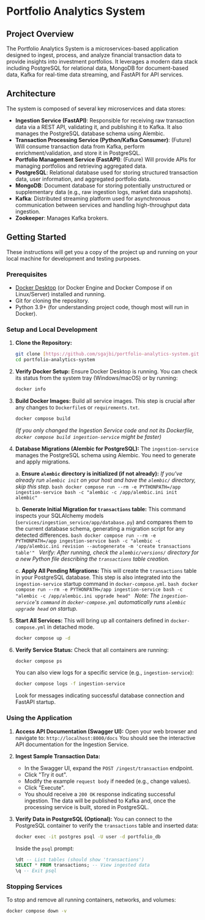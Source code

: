 # Portfolio Analytics System

## Project Overview

The Portfolio Analytics System is a microservices-based application designed to ingest, process, and analyze financial transaction data to provide insights into investment portfolios. It leverages a modern data stack including PostgreSQL for relational data, MongoDB for document-based data, Kafka for real-time data streaming, and FastAPI for API services.

## Architecture

The system is composed of several key microservices and data stores:

* **Ingestion Service (FastAPI)**: Responsible for receiving raw transaction data via a REST API, validating it, and publishing it to Kafka. It also manages the PostgreSQL database schema using Alembic.
* **Transaction Processing Service (Python/Kafka Consumer)**: (Future) Will consume transaction data from Kafka, perform enrichment/validation, and store it in PostgreSQL.
* **Portfolio Management Service (FastAPI)**: (Future) Will provide APIs for managing portfolios and retrieving aggregated data.
* **PostgreSQL**: Relational database used for storing structured transaction data, user information, and aggregated portfolio data.
* **MongoDB**: Document database for storing potentially unstructured or supplementary data (e.g., raw ingestion logs, market data snapshots).
* **Kafka**: Distributed streaming platform used for asynchronous communication between services and handling high-throughput data ingestion.
* **Zookeeper**: Manages Kafka brokers.

## Getting Started

These instructions will get you a copy of the project up and running on your local machine for development and testing purposes.

### Prerequisites

* [Docker Desktop](https://www.docker.com/products/docker-desktop) (or Docker Engine and Docker Compose if on Linux/Server) installed and running.
* Git for cloning the repository.
* Python 3.9+ (for understanding project code, though most will run in Docker).

### Setup and Local Development

1.  **Clone the Repository:**
    ```bash
    git clone [https://github.com/sgajbi/portfolio-analytics-system.git](https://github.com/your-username/portfolio-analytics-system.git)
    cd portfolio-analytics-system
    ```

2.  **Verify Docker Setup:**
    Ensure Docker Desktop is running. You can check its status from the system tray (Windows/macOS) or by running:
    ```bash
    docker info
    ```

3.  **Build Docker Images:**
    Build all service images. This step is crucial after any changes to `Dockerfile`s or `requirements.txt`.
    ```bash
    docker compose build
    ```
    *(If you only changed the Ingestion Service code and not its Dockerfile, `docker compose build ingestion-service` might be faster)*

4.  **Database Migrations (Alembic for PostgreSQL):**
    The `ingestion-service` manages the PostgreSQL schema using Alembic. You need to generate and apply migrations.

    a.  **Ensure `alembic` directory is initialized (if not already):**
        *If you've already run `alembic init` on your host and have the `alembic/` directory, skip this step.*
        ```bash
        docker compose run --rm -e PYTHONPATH=/app ingestion-service bash -c "alembic -c /app/alembic.ini init alembic"
        ```

    b.  **Generate Initial Migration for `transactions` table:**
        This command inspects your SQLAlchemy models (`services/ingestion_service/app/database.py`) and compares them to the current database schema, generating a migration script for any detected differences.
        ```bash
        docker compose run --rm -e PYTHONPATH=/app ingestion-service bash -c "alembic -c /app/alembic.ini revision --autogenerate -m 'create transactions table'"
        ```
        *Verify: After running, check the `alembic/versions/` directory for a new Python file describing the `transactions` table creation.*

    c.  **Apply All Pending Migrations:**
        This will create the `transactions` table in your PostgreSQL database. This step is also integrated into the `ingestion-service` startup command in `docker-compose.yml`.
        ```bash
        docker compose run --rm -e PYTHONPATH=/app ingestion-service bash -c "alembic -c /app/alembic.ini upgrade head"
        ```
        *Note: The `ingestion-service`'s `command` in `docker-compose.yml` automatically runs `alembic upgrade head` on startup.*

5.  **Start All Services:**
    This will bring up all containers defined in `docker-compose.yml` in detached mode.
    ```bash
    docker compose up -d
    ```

6.  **Verify Service Status:**
    Check that all containers are running:
    ```bash
    docker compose ps
    ```
    You can also view logs for a specific service (e.g., `ingestion-service`):
    ```bash
    docker compose logs -f ingestion-service
    ```
    Look for messages indicating successful database connection and FastAPI startup.

### Using the Application

1.  **Access API Documentation (Swagger UI):**
    Open your web browser and navigate to:
    `http://localhost:8000/docs`
    You should see the interactive API documentation for the Ingestion Service.

2.  **Ingest Sample Transaction Data:**
    * In the Swagger UI, expand the `POST /ingest/transaction` endpoint.
    * Click "Try it out".
    * Modify the example `request body` if needed (e.g., change values).
    * Click "Execute".
    * You should receive a `200 OK` response indicating successful ingestion. The data will be published to Kafka and, once the processing service is built, stored in PostgreSQL.

3.  **Verify Data in PostgreSQL (Optional):**
    You can connect to the PostgreSQL container to verify the `transactions` table and inserted data:
    ```bash
    docker exec -it postgres psql -U user -d portfolio_db
    ```
    Inside the `psql` prompt:
    ```sql
    \dt -- List tables (should show 'transactions')
    SELECT * FROM transactions; -- View ingested data
    \q -- Exit psql
    ```

### Stopping Services

To stop and remove all running containers, networks, and volumes:
```bash
docker compose down -v